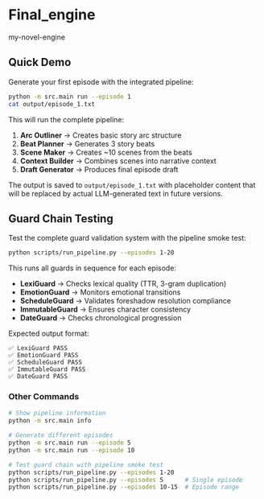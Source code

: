 # Final_engine
my-novel-engine

## Quick Demo

Generate your first episode with the integrated pipeline:

```bash
python -m src.main run --episode 1
cat output/episode_1.txt
```

This will run the complete pipeline:
1. **Arc Outliner** → Creates basic story arc structure
2. **Beat Planner** → Generates 3 story beats 
3. **Scene Maker** → Creates ~10 scenes from the beats
4. **Context Builder** → Combines scenes into narrative context
5. **Draft Generator** → Produces final episode draft

The output is saved to `output/episode_1.txt` with placeholder content that will be replaced by actual LLM-generated text in future versions.

## Guard Chain Testing

Test the complete guard validation system with the pipeline smoke test:

```bash
python scripts/run_pipeline.py --episodes 1-20
```

This runs all guards in sequence for each episode:
- **LexiGuard** → Checks lexical quality (TTR, 3-gram duplication)
- **EmotionGuard** → Monitors emotional transitions
- **ScheduleGuard** → Validates foreshadow resolution compliance  
- **ImmutableGuard** → Ensures character consistency
- **DateGuard** → Checks chronological progression

Expected output format:
```
✅ LexiGuard PASS
✅ EmotionGuard PASS
✅ ScheduleGuard PASS
✅ ImmutableGuard PASS
✅ DateGuard PASS
```

### Other Commands

```bash
# Show pipeline information
python -m src.main info

# Generate different episodes
python -m src.main run --episode 5
python -m src.main run --episode 10

# Test guard chain with pipeline smoke test
python scripts/run_pipeline.py --episodes 1-20
python scripts/run_pipeline.py --episodes 5      # Single episode
python scripts/run_pipeline.py --episodes 10-15  # Episode range
```
